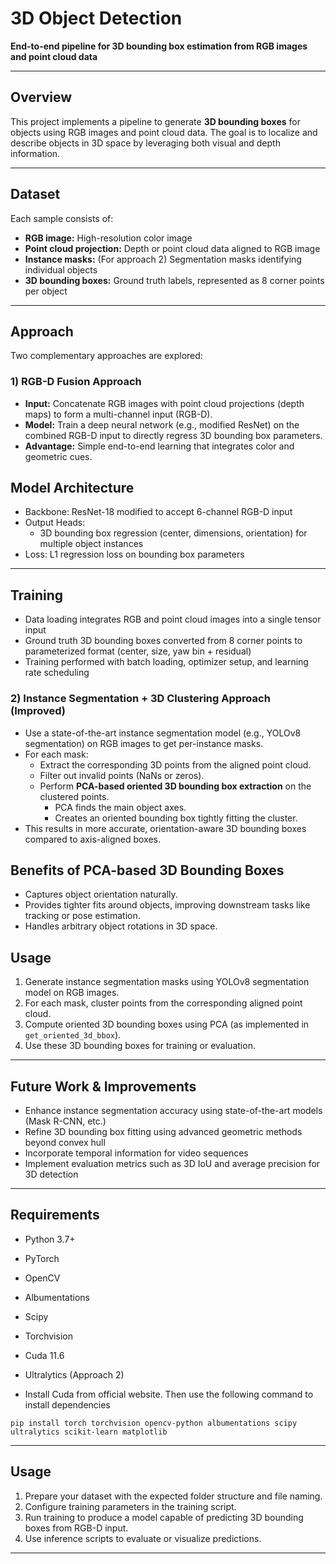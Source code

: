 # 3D Object Detection  
**End-to-end pipeline for 3D bounding box estimation from RGB images and point cloud data**

---

## Overview

This project implements a pipeline to generate **3D bounding boxes** for objects using RGB images and point cloud data. The goal is to localize and describe objects in 3D space by leveraging both visual and depth information.

---
## Dataset

Each sample consists of:  
- **RGB image:** High-resolution color image  
- **Point cloud projection:** Depth or point cloud data aligned to RGB image  
- **Instance masks:** (For approach 2) Segmentation masks identifying individual objects  
- **3D bounding boxes:** Ground truth labels, represented as 8 corner points per object  

---


## Approach

Two complementary approaches are explored:

### 1) RGB-D Fusion Approach  
- **Input:** Concatenate RGB images with point cloud projections (depth maps) to form a multi-channel input (RGB-D).  
- **Model:** Train a deep neural network (e.g., modified ResNet) on the combined RGB-D input to directly regress 3D bounding box parameters.  
- **Advantage:** Simple end-to-end learning that integrates color and geometric cues.  

## Model Architecture

- Backbone: ResNet-18 modified to accept 6-channel RGB-D input  
- Output Heads:  
  - 3D bounding box regression (center, dimensions, orientation) for multiple object instances  
- Loss: L1 regression loss on bounding box parameters

---

## Training

- Data loading integrates RGB and point cloud images into a single tensor input  
- Ground truth 3D bounding boxes converted from 8 corner points to parameterized format (center, size, yaw bin + residual)  
- Training performed with batch loading, optimizer setup, and learning rate scheduling

### 2) Instance Segmentation + 3D Clustering Approach (Improved)

- Use a state-of-the-art instance segmentation model (e.g., YOLOv8 segmentation) on RGB images to get per-instance masks.
- For each mask:
  - Extract the corresponding 3D points from the aligned point cloud.
  - Filter out invalid points (NaNs or zeros).
  - Perform **PCA-based oriented 3D bounding box extraction** on the clustered points.
    - PCA finds the main object axes.
    - Creates an oriented bounding box tightly fitting the cluster.
- This results in more accurate, orientation-aware 3D bounding boxes compared to axis-aligned boxes.

## Benefits of PCA-based 3D Bounding Boxes

- Captures object orientation naturally.
- Provides tighter fits around objects, improving downstream tasks like tracking or pose estimation.
- Handles arbitrary object rotations in 3D space.

## Usage

1. Generate instance segmentation masks using YOLOv8 segmentation model on RGB images.
2. For each mask, cluster points from the corresponding aligned point cloud.
3. Compute oriented 3D bounding boxes using PCA (as implemented in `get_oriented_3d_bbox`).
4. Use these 3D bounding boxes for training or evaluation.

---

## Future Work & Improvements

- Enhance instance segmentation accuracy using state-of-the-art models (Mask R-CNN, etc.)  
- Refine 3D bounding box fitting using advanced geometric methods beyond convex hull  
- Incorporate temporal information for video sequences  
- Implement evaluation metrics such as 3D IoU and average precision for 3D detection

---

## Requirements

- Python 3.7+  
- PyTorch  
- OpenCV  
- Albumentations  
- Scipy  
- Torchvision
- Cuda 11.6
- Ultralytics (Approach 2)

- Install Cuda from official website. Then use the following command to install dependencies 
```
pip install torch torchvision opencv-python albumentations scipy ultralytics scikit-learn matplotlib
```
---

## Usage

1. Prepare your dataset with the expected folder structure and file naming.  
2. Configure training parameters in the training script.  
3. Run training to produce a model capable of predicting 3D bounding boxes from RGB-D input.  
4. Use inference scripts to evaluate or visualize predictions.

---


